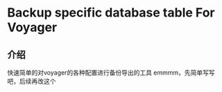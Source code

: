 # Backup specific database table For Voyager

## 介绍
快速简单的对voyager的各种配置进行备份导出的工具
emmmm，先简单写写吧，后续再改这个
